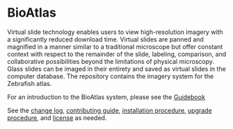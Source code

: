 # BioAtlas
Virtual slide technology enables users to view high-resolution imagery with a significantly reduced download time.
Virtual slides are panned and magnified in a manner similar to a traditional microscope but offer constant context with
respect to the remainder of the slide, labeling, comparison, and collaborative possibilities beyond the limitations of
physical microscopy. Glass slides can be imaged in their entirety and saved as virtual slides in the computer database. The
repository contains the imagery system for the Zebrafish atlas.

For an introduction to the BioAtlas system, please see the [Guidebook][guidebook]

See the [change log][changelog], [contributing guide][contributing],
[installation procedure][install], [upgrade procedure][upgrade], and [license][license] as needed.

[changelog]: CHANGELOG.md
[contributing]: CONTRIBUTING.md
[guidebook]: docs/GUIDEBOOK.md
[install]: INSTALL.md
[license]: LICENSE.md
[upgrade]: UPGRADE.md
[index]: index.html
[phpinfo]: phpinfo.php
